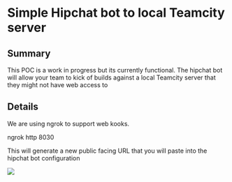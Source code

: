 # Simple Hipchat bot to local Teamcity server

## Summary
This POC is a work in progress but its currently functional. The hipchat bot will allow your team
to kick of builds against a local Teamcity server that they might not have web access to

## Details
We are using ngrok to support web kooks. 

ngrok http 8030

This will generate a new public facing URL that you will paste into the hipchat bot configuration

![](hipchatintegratoin.png)
